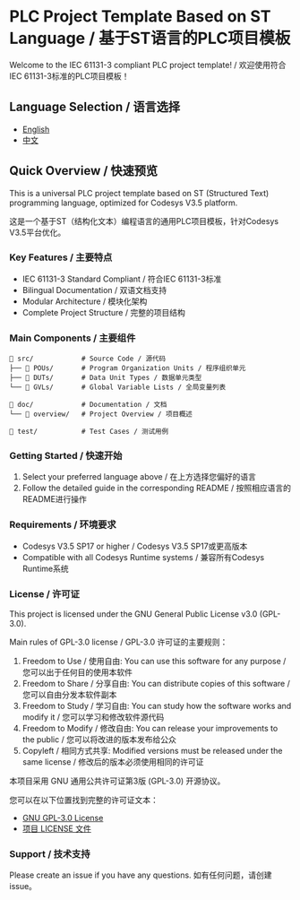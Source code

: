 # PLC Project Template Based on ST Language / 基于ST语言的PLC项目模板

Welcome to the IEC 61131-3 compliant PLC project template! / 欢迎使用符合IEC 61131-3标准的PLC项目模板！

## Language Selection / 语言选择

- [English](./README_EN.md)
- [中文](./README_CN.md)

## Quick Overview / 快速预览

This is a universal PLC project template based on ST (Structured Text) programming language, optimized for Codesys V3.5 platform.

这是一个基于ST（结构化文本）编程语言的通用PLC项目模板，针对Codesys V3.5平台优化。

### Key Features / 主要特点

- IEC 61131-3 Standard Compliant / 符合IEC 61131-3标准
- Bilingual Documentation / 双语文档支持
- Modular Architecture / 模块化架构
- Complete Project Structure / 完整的项目结构

### Main Components / 主要组件

```
📁 src/            # Source Code / 源代码
├── 📁 POUs/       # Program Organization Units / 程序组织单元
├── 📁 DUTs/       # Data Unit Types / 数据单元类型
└── 📁 GVLs/       # Global Variable Lists / 全局变量列表

📁 doc/            # Documentation / 文档
└── 📁 overview/   # Project Overview / 项目概述

📁 test/           # Test Cases / 测试用例
```

### Getting Started / 快速开始

1. Select your preferred language above / 在上方选择您偏好的语言
2. Follow the detailed guide in the corresponding README / 按照相应语言的README进行操作

### Requirements / 环境要求

- Codesys V3.5 SP17 or higher / Codesys V3.5 SP17或更高版本
- Compatible with all Codesys Runtime systems / 兼容所有Codesys Runtime系统

### License / 许可证

This project is licensed under the GNU General Public License v3.0 (GPL-3.0).

Main rules of GPL-3.0 license / GPL-3.0 许可证的主要规则：
1. Freedom to Use / 使用自由: You can use this software for any purpose / 您可以出于任何目的使用本软件
2. Freedom to Share / 分享自由: You can distribute copies of this software / 您可以自由分发本软件副本
3. Freedom to Study / 学习自由: You can study how the software works and modify it / 您可以学习和修改软件源代码
4. Freedom to Modify / 修改自由: You can release your improvements to the public / 您可以将改进的版本发布给公众
5. Copyleft / 相同方式共享: Modified versions must be released under the same license / 修改后的版本必须使用相同的许可证

本项目采用 GNU 通用公共许可证第3版 (GPL-3.0) 开源协议。

您可以在以下位置找到完整的许可证文本：
- [GNU GPL-3.0 License](https://www.gnu.org/licenses/gpl-3.0.html)
- [项目 LICENSE 文件](./LICENSE)

### Support / 技术支持

Please create an issue if you have any questions.
如有任何问题，请创建issue。
